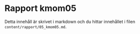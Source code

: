 ---
---
Rapport kmom05
=========================

Detta innehåll är skrivet i markdown och du hittar innehållet i filen `content/rapport/05_kmom05.md`.
